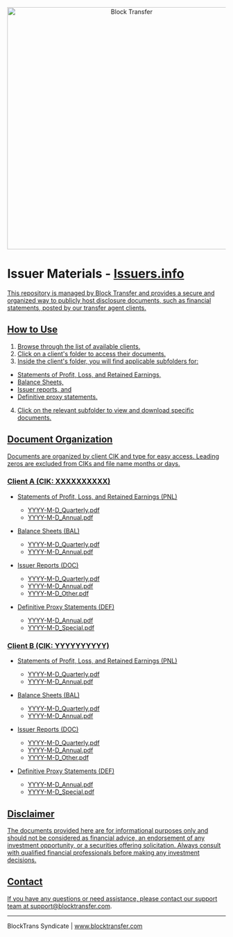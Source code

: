 <div align="center">
<a href="https://www.blocktransfer.com"><img alt="Block Transfer" src="https://blocktransfer.com/logo.png" width="558" /></a>
<br/></div>

# Issuer Materials - <a href="https://issuers.info">Issuers.info

This repository is managed by Block Transfer and provides a secure and organized way to publicly host disclosure documents, such as financial statements, posted by our transfer agent clients.

## How to Use

1. Browse through the list of available clients.
2. Click on a client's folder to access their documents.
3. Inside the client's folder, you will find applicable subfolders for:
- Statements of Profit, Loss, and Retained Earnings,
- Balance Sheets,
- Issuer reports, and
- Definitive proxy statements.
4. Click on the relevant subfolder to view and download specific documents.

## Document Organization

Documents are organized by client CIK and type for easy access.
Leading zeros are excluded from CIKs and file name months or days.

### Client A (CIK: XXXXXXXXXX)

- Statements of Profit, Loss, and Retained Earnings (PNL)
  - YYYY-M-D_Quarterly.pdf
  - YYYY-M-D_Annual.pdf

- Balance Sheets (BAL)
  - YYYY-M-D_Quarterly.pdf
  - YYYY-M-D_Annual.pdf

- Issuer Reports (DOC)
  - YYYY-M-D_Quarterly.pdf
  - YYYY-M-D_Annual.pdf
  - YYYY-M-D_Other.pdf

- Definitive Proxy Statements (DEF)
  - YYYY-M-D_Annual.pdf
  - YYYY-M-D_Special.pdf

### Client B (CIK: YYYYYYYYYY)

- Statements of Profit, Loss, and Retained Earnings (PNL)
  - YYYY-M-D_Quarterly.pdf
  - YYYY-M-D_Annual.pdf

- Balance Sheets (BAL)
  - YYYY-M-D_Quarterly.pdf
  - YYYY-M-D_Annual.pdf

- Issuer Reports (DOC)
  - YYYY-M-D_Quarterly.pdf
  - YYYY-M-D_Annual.pdf
  - YYYY-M-D_Other.pdf

- Definitive Proxy Statements (DEF)
  - YYYY-M-D_Annual.pdf
  - YYYY-M-D_Special.pdf

## Disclaimer

The documents provided here are for informational purposes only and should not be considered as financial advice, an endorsement of any investment opportunity, or a securities offering solicitation. Always consult with qualified financial professionals before making any investment decisions.

## Contact

If you have any questions or need assistance, please contact our support team at support@blocktransfer.com.

---
BlockTrans Syndicate | www.blocktransfer.com
